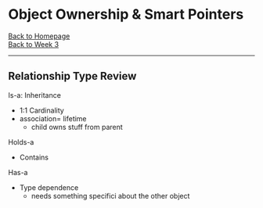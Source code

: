 # Object Ownership & Smart Pointers

[Back to Homepage](../index.md)<br>
[Back to Week 3](../w3.md)

---

## Relationship Type Review

Is-a: Inheritance
- 1:1 Cardinality
- association= lifetime
  - child owns stuff from parent

Holds-a
- Contains

Has-a
- Type dependence 
  - needs something specifici about the other object  
